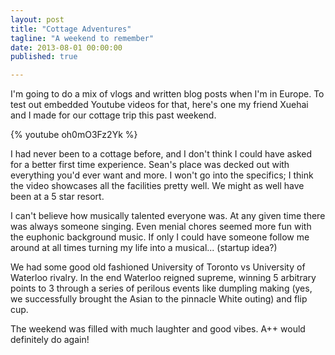 ```yaml
---
layout: post
title: "Cottage Adventures"
tagline: "A weekend to remember"
date: 2013-08-01 00:00:00
published: true

---
```


I'm going to do a mix of vlogs and written blog posts when I'm in Europe. To test out embedded Youtube videos for that, here's one my friend Xuehai and I made for our cottage trip this past weekend.

{% youtube oh0mO3Fz2Yk %}

I had never been to a cottage before, and I don't think I could have asked for a better first time experience. Sean's place was decked out with everything you'd ever want and more. I won't go into the specifics; I think the video showcases all the facilities pretty well. We might as well have been at a 5 star resort.

I can't believe how musically talented everyone was. At any given time there was always someone singing. Even menial chores seemed more fun with the euphonic background music. If only I could have someone follow me around at all times turning my life into a musical... (startup idea?)

We had some good old fashioned University of Toronto vs University of Waterloo rivalry. In the end Waterloo reigned supreme, winning 5 arbitrary points to 3 through a series of perilous events like dumpling making (yes, we successfully brought the Asian to the pinnacle White outing) and flip cup.

The weekend was filled with much laughter and good vibes. A++ would definitely do again!
